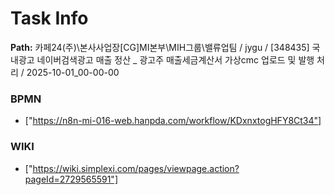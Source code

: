 # Task Info

**Path:** 카페24(주)\본사사업장\[CG]MI본부\MIH그룹\밸류업팀 / jygu / [348435] 국내광고 네이버검색광고 매출 정산 _ 광고주 매출세금계산서 가상cmc 업로드 및 발행 처리 / 2025-10-01_00-00-00

### BPMN
- ["https://n8n-mi-016-web.hanpda.com/workflow/KDxnxtogHFY8Ct34"]

### WIKI
- ["https://wiki.simplexi.com/pages/viewpage.action?pageId=2729565591"]


